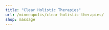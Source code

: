 ```yaml
---
title: "Clear Holistic Therapies"
url: /minneapolis/clear-holistic-therapies/
shop: massage
---
```

